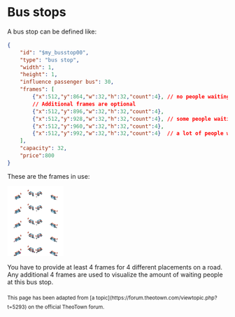 # Bus stops

A bus stop can be defined like:
```json
{
    "id": "$my_busstop00",
    "type": "bus stop",
    "width": 1,
    "height": 1,
    "influence passenger bus": 30,
    "frames": [
        {"x":512,"y":864,"w":32,"h":32,"count":4}, // no people waiting
        // Additional frames are optional
        {"x":512,"y":896,"w":32,"h":32,"count":4},
        {"x":512,"y":928,"w":32,"h":32,"count":4}, // some people waiting
        {"x":512,"y":960,"w":32,"h":32,"count":4},
        {"x":512,"y":992,"w":32,"h":32,"count":4}  // a lot of people waiting
    ],
    "capacity": 32,
    "price":800
}
```

These are the frames in use:

![](../assets/guides/busdepot.png)

You have to provide at least 4 frames for 4 different placements on a road.
Any additional 4 frames are used to visualize the amount of waiting people at this bus stop.

<sub>
This page has been adapted from
[a topic](https://forum.theotown.com/viewtopic.php?t=5293)
on the official TheoTown forum.
</sub>

